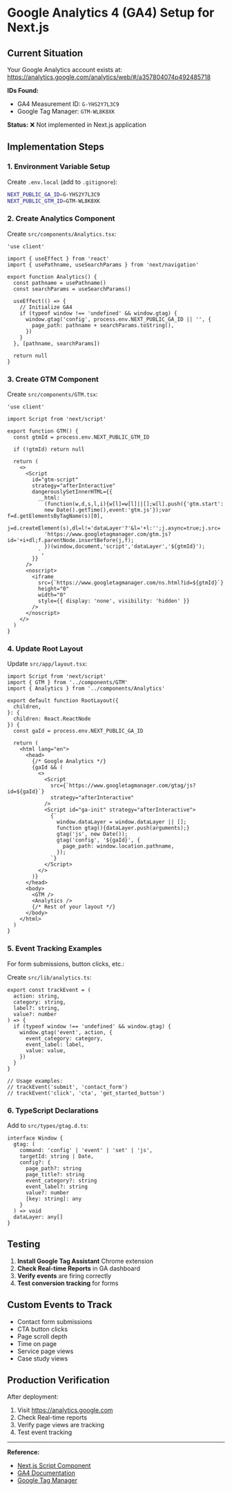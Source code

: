 # Google Analytics 4 (GA4) Setup for Next.js

## Current Situation

Your Google Analytics account exists at: https://analytics.google.com/analytics/web/#/a357804074p492485718

**IDs Found:**
- GA4 Measurement ID: `G-YHS2Y7L3C9`
- Google Tag Manager: `GTM-WL8K8XK`

**Status:** ❌ Not implemented in Next.js application

## Implementation Steps

### 1. Environment Variable Setup

Create `.env.local` (add to `.gitignore`):
```bash
NEXT_PUBLIC_GA_ID=G-YHS2Y7L3C9
NEXT_PUBLIC_GTM_ID=GTM-WL8K8XK
```

### 2. Create Analytics Component

Create `src/components/Analytics.tsx`:
```tsx
'use client'

import { useEffect } from 'react'
import { usePathname, useSearchParams } from 'next/navigation'

export function Analytics() {
  const pathname = usePathname()
  const searchParams = useSearchParams()

  useEffect(() => {
    // Initialize GA4
    if (typeof window !== 'undefined' && window.gtag) {
      window.gtag('config', process.env.NEXT_PUBLIC_GA_ID || '', {
        page_path: pathname + searchParams.toString(),
      })
    }
  }, [pathname, searchParams])

  return null
}
```

### 3. Create GTM Component

Create `src/components/GTM.tsx`:
```tsx
'use client'

import Script from 'next/script'

export function GTM() {
  const gtmId = process.env.NEXT_PUBLIC_GTM_ID

  if (!gtmId) return null

  return (
    <>
      <Script
        id="gtm-script"
        strategy="afterInteractive"
        dangerouslySetInnerHTML={{
          __html: `
            (function(w,d,s,l,i){w[l]=w[l]||[];w[l].push({'gtm.start':
            new Date().getTime(),event:'gtm.js'});var f=d.getElementsByTagName(s)[0],
            j=d.createElement(s),dl=l!='dataLayer'?'&l='+l:'';j.async=true;j.src=
            'https://www.googletagmanager.com/gtm.js?id='+i+dl;f.parentNode.insertBefore(j,f);
            })(window,document,'script','dataLayer','${gtmId}');
          `,
        }}
      />
      <noscript>
        <iframe
          src={`https://www.googletagmanager.com/ns.html?id=${gtmId}`}
          height="0"
          width="0"
          style={{ display: 'none', visibility: 'hidden' }}
        />
      </noscript>
    </>
  )
}
```

### 4. Update Root Layout

Update `src/app/layout.tsx`:
```tsx
import Script from 'next/script'
import { GTM } from '../components/GTM'
import { Analytics } from '../components/Analytics'

export default function RootLayout({
  children,
}: {
  children: React.ReactNode
}) {
  const gaId = process.env.NEXT_PUBLIC_GA_ID

  return (
    <html lang="en">
      <head>
        {/* Google Analytics */}
        {gaId && (
          <>
            <Script
              src={`https://www.googletagmanager.com/gtag/js?id=${gaId}`}
              strategy="afterInteractive"
            />
            <Script id="ga-init" strategy="afterInteractive">
              {`
                window.dataLayer = window.dataLayer || [];
                function gtag(){dataLayer.push(arguments);}
                gtag('js', new Date());
                gtag('config', '${gaId}', {
                  page_path: window.location.pathname,
                });
              `}
            </Script>
          </>
        )}
      </head>
      <body>
        <GTM />
        <Analytics />
        {/* Rest of your layout */}
      </body>
    </html>
  )
}
```

### 5. Event Tracking Examples

For form submissions, button clicks, etc.:

Create `src/lib/analytics.ts`:
```tsx
export const trackEvent = (
  action: string,
  category: string,
  label?: string,
  value?: number
) => {
  if (typeof window !== 'undefined' && window.gtag) {
    window.gtag('event', action, {
      event_category: category,
      event_label: label,
      value: value,
    })
  }
}

// Usage examples:
// trackEvent('submit', 'contact_form')
// trackEvent('click', 'cta', 'get_started_button')
```

### 6. TypeScript Declarations

Add to `src/types/gtag.d.ts`:
```tsx
interface Window {
  gtag: (
    command: 'config' | 'event' | 'set' | 'js',
    targetId: string | Date,
    config?: {
      page_path?: string
      page_title?: string
      event_category?: string
      event_label?: string
      value?: number
      [key: string]: any
    }
  ) => void
  dataLayer: any[]
}
```

## Testing

1. **Install Google Tag Assistant** Chrome extension
2. **Check Real-time Reports** in GA dashboard
3. **Verify events** are firing correctly
4. **Test conversion tracking** for forms

## Custom Events to Track

- Contact form submissions
- CTA button clicks
- Page scroll depth
- Time on page
- Service page views
- Case study views

## Production Verification

After deployment:
1. Visit https://analytics.google.com
2. Check Real-time reports
3. Verify page views are tracking
4. Test event tracking

---

**Reference:**
- [Next.js Script Component](https://nextjs.org/docs/pages/building-your-application/optimizing/scripts)
- [GA4 Documentation](https://developers.google.com/analytics/devguides/collection/ga4)
- [Google Tag Manager](https://tagmanager.google.com/)



